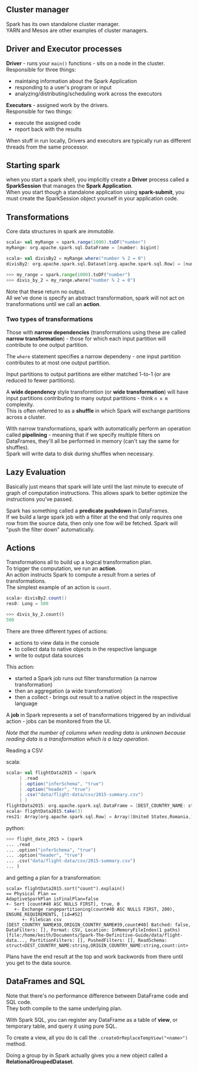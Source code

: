 ## Cluster manager

Spark has its own standalone cluster manager.  
YARN and Mesos are other examples of cluster managers.

## Driver and Executor processes

**Driver** - runs your `main()` functions - sits on a node in the cluster.  
Responsible for three things:  
* maintaing information about the Spark Application
* responding to a user's program or input
* analyzing/distributing/scheduling work across the executors

**Executors** - assigned work by the drivers.  
Responsible for two things:  
* execute the assigned code
* report back with the results


When stuff in run locally, Drivers and executors are typically run as different threads from the same processor.

## Starting spark

when you start a spark shell, you implicitly create a **Driver** process called a **SparkSession** that manages 
the **Spark Application**.  
When you start though a standalone application using **spark-submit**, you must create the SparkSession object yourself
in your application code.

## Transformations

Core data structures in spark are _immutable_.

```scala
scala> val myRange = spark.range(1000).toDF("number")
myRange: org.apache.spark.sql.DataFrame = [number: bigint]

scala> val divisBy2 = myRange.where("number % 2 = 0")
divisBy2: org.apache.spark.sql.Dataset[org.apache.spark.sql.Row] = [number: bigint]
```

```python
>>> my_range = spark.range(1000).toDF("number")
>>> divis_by_2 = my_range.where("number % 2 = 0")
```

Note that these return no output.  
All we've done is specify an abstract transformation, spark will not act on transformations until we call an **action**.

### Two types of transformations

Those with **narrow dependencies** (transformations using these are called **narrow transformation**) - those for which 
each input partition will contribute to one output partition.

The `where` statement specifies a narrow dependeny - one input partition contributes to at most one output partition.

Input partitions to output partitions are either matched 1-to-1 (or are reduced to fewer partitions).

A **wide dependency** style transformtion (or **wide transformation**) will have input partitions contributing to many
output partitions - think `n x m` complexity.  
This is often referred to as a **shuffle** in which Spark will exchange partitions across a cluster.

With narrow transformations, spark with automatically perform an operation called **pipelining** - meaning that if we
specify multiple filters on DataFrames, they'll all be performed in memory (can't say the same for shuffles).  
Spark will write data to disk during shuffles when necessary.

## Lazy Evaluation

Basically just means that spark will late until the last minute to execute of graph of computation instructions. This
allows spark to better optimize the instructions you've passed.  

Spark has something called a **predicate pushdown** in DataFrames.  
If we build a large spark job with a filter at the end that only requires one row from the source data, then only one
fow will be fetched. Spark will "push the filter down" automatically.

## Actions

Transformations all to build up a logical transformation plan.  
To trigger the computation, we run an **action**.  
An action instructs Spark to compute a result from a series of transformations.  
The simplest example of an action is `count`.

```scala
scala> divisBy2.count()
res0: Long = 500
```
```python
>>> divis_by_2.count()
500
```

There are three different types of actions:  
* actions to view data in the console
* to collect data to native objects in the respective language
* write to output data sources

This action:
* started a Spark job runs out filter transformation (a narrow transformation)
* then an aggregation (a wide transformation)
* then a collect - brings out result to a native object in the respective language

A **job** in Spark represents a set of transformations triggered by an individual action - jobs can be monitored from
the UI.

_Note that the number of columns when reading data is unknown because reading data is a transformation which is a lazy
operation_. 

Reading a CSV:

scala:
```scala
scala> val flightData2015 = (spark
     | .read
     | .option("inferSchema", "true")
     | .option("header", "true")
     | .csv("data/flight-data/csv/2015-summary.csv")
     | )
flightData2015: org.apache.spark.sql.DataFrame = [DEST_COUNTRY_NAME: string, ORIGIN_COUNTRY_NAME: string ... 1 more field]
scala> flightData2015.take(3)
res21: Array[org.apache.spark.sql.Row] = Array([United States,Romania,15], [United States,Croatia,1], [United States,Ireland,344])
```

python:
```python
>>> flight_date_2015 = (spark
... .read
... .option("inferSchema", "true")
... .option("header", "true")
... .csv("data/flight-data/csv/2015-summary.csv")
... )
```

and getting a plan for a transformation:
```
scala> flightData2015.sort("count").explain()
== Physical Plan ==
AdaptiveSparkPlan isFinalPlan=false
+- Sort [count#40 ASC NULLS FIRST], true, 0
   +- Exchange rangepartitioning(count#40 ASC NULLS FIRST, 200), ENSURE_REQUIREMENTS, [id=#52]
      +- FileScan csv [DEST_COUNTRY_NAME#38,ORIGIN_COUNTRY_NAME#39,count#40] Batched: false, DataFilters: [], Format: CSV, Location: InMemoryFileIndex(1 paths)[file:/home/keith/Documents/Spark-The-Definitive-Guide/data/flight-data..., PartitionFilters: [], PushedFilters: [], ReadSchema: struct<DEST_COUNTRY_NAME:string,ORIGIN_COUNTRY_NAME:string,count:int>
```

Plans have the end result at the top and work backwords from there until you get to the data source.

## DataFrames and SQL

Note that there's no performance difference between DataFrame code and SQL code.  
They both compile to the same underlying plan.  

With Spark SQL, you can register any DataFrame as a table of **view**, or temporary table, and query it using pure SQL.

To create a view, all you do is call the `.createOrReplaceTempView("<name>")` method.

Doing a group by in Spark actually gives you a new object called a **RelationalGroupedDataset**.



